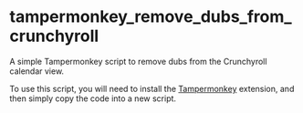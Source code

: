 # tampermonkey_remove_dubs_from_crunchyroll
A simple Tampermonkey script to remove dubs from the Crunchyroll calendar view.

To use this script, you will need to install the [Tampermonkey](https://chrome.google.com/webstore/detail/tampermonkey/dhdgffkkebhmkfjojejmpbldmpobfkfo) extension, and then simply copy the code into a new script.

